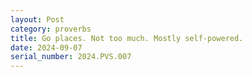 ```yaml
---
layout: Post
category: proverbs
title: Go places. Not too much. Mostly self-powered.
date: 2024-09-07
serial_number: 2024.PVS.007
---
```


